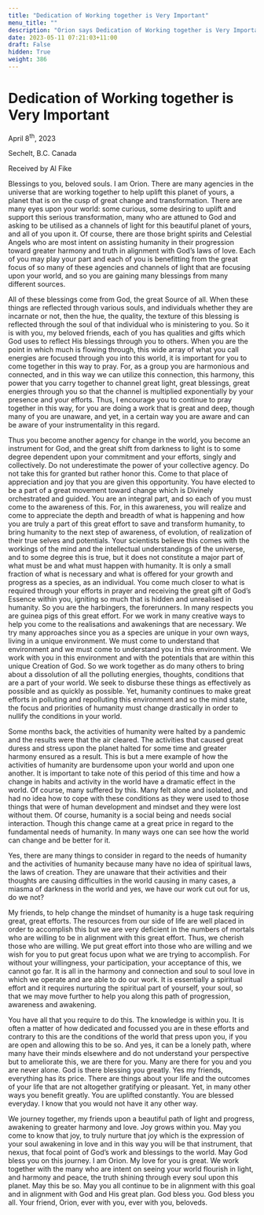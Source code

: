 ```yaml
---
title: "Dedication of Working together is Very Important"
menu_title: ""
description: "Orion says Dedication of Working together is Very Important"
date: 2023-05-11 07:21:03+11:00
draft: False
hidden: True
weight: 386
---
```

# Dedication of Working together is Very Important

April 8<sup>th</sup>, 2023

Sechelt, B.C. Canada

Received by Al Fike  



Blessings to you, beloved souls. I am Orion. There are many agencies in the universe that are working together to help uplift this planet of yours, a planet that is on the cusp of great change and transformation. There are many eyes upon your world: some curious, some desiring to uplift and support this serious transformation, many who are attuned to God and asking to be utilised as a channels of light for this beautiful planet of yours, and all of you upon it. Of course, there are those bright spirits and Celestial Angels who are most intent on assisting humanity in their progression toward greater harmony and truth in alignment with God’s laws of love. Each of you may play your part and each of you is benefitting from the great focus of so many of these agencies and channels of light that are focusing upon your world, and so you are gaining many blessings from many different sources. 

All of these blessings come from God, the great Source of all. When these things are reflected through various souls, and individuals whether they are incarnate or not, then the hue, the quality, the texture of this blessing is reflected through the soul of that individual who is ministering to you. So it is with you, my beloved friends, each of you has qualities and gifts which God uses to reflect His blessings through you to others. When you are the point in which much is flowing through, this wide array of what you call energies are focused through you into this world, it is important for you to come together in this way to pray. For, as a group you are harmonious and connected, and in this way we can utilize this connection, this harmony, this power that you carry together to channel great light, great blessings, great energies through you so that the channel is multiplied exponentially by your presence and your efforts. Thus, I encourage you to continue to pray together in this way, for you are doing a work that is great and deep, though many of you are unaware, and yet, in a certain way you are aware and can be aware of your instrumentality in this regard. 

Thus you become another agency for change in the world, you become an instrument for God, and the great shift from darkness to light is to some degree dependent upon your commitment and your efforts, singly and collectively. Do not underestimate the power of your collective agency. Do not take this for granted but rather honor this. Come to that place of appreciation and joy that you are given this opportunity. You have elected to be a part of a great movement toward change which is Divinely orchestrated and guided. You are an integral part, and so each of you must come to the awareness of this. For, in this awareness, you will realize and come to appreciate the depth and breadth of what is happening and how you are truly a part of this great effort to save and transform humanity, to bring humanity to the next step of awareness, of evolution, of realization of their true selves and potentials. Your scientists believe this comes with the workings of the mind and the intellectual understandings of the universe, and to some degree this is true, but it does not constitute a major part of what must be and what must happen with humanity. It is only a small fraction of what is necessary and what is offered for your growth and progress as a species, as an individual. 
You come much closer to what is required through your efforts in prayer and receiving the great gift of God’s Essence within you, igniting so much that is hidden and unrealised in humanity. So you are the harbingers, the forerunners. In many respects you are guinea pigs of this great effort. For we work in many creative ways to help you come to the realisations and awakenings that are necessary. We try many approaches since you as a species are unique in your own ways, living in a unique environment. We must come to understand that environment and we must come to understand you in this environment. We work with you in this environment and with the potentials that are within this unique Creation of God.  So we work together as do many others to bring about a dissolution of all the polluting energies, thoughts, conditions that are a part of your world. We seek to disburse these things as effectively as possible and as quickly as possible. Yet, humanity continues to make great efforts in polluting and repolluting this environment and so the mind state, the focus and priorities of humanity must change drastically in order to nullify the conditions in your world. 

Some months back, the activities of humanity were halted by a pandemic and the results were that the air cleared. The activities that caused great duress and stress upon the planet halted for some time and greater harmony ensured as a result. This is but a mere example of how the activities of humanity are burdensome upon your world and upon one another. It is important to take note of this period of this time and how a change in habits and activity in the world have a dramatic effect in the world. Of course, many suffered by this. Many felt alone and isolated, and had no idea how to cope with these conditions as they were used to those things that were of human development and mindset and they were lost without them. Of course, humanity is a social being and needs social interaction. Though this change came at a great price in regard to the fundamental needs of humanity. In many ways one can see how the world can change and be better for it. 

Yes, there are many things to consider in regard to the needs of humanity and the activities of humanity because many have no idea of spiritual laws, the laws of creation. They are unaware that their activities and their thoughts are causing difficulties in the world causing in many cases, a miasma of darkness in the world and yes, we have our work cut out for us, do we not?

My friends, to help change the mindset of humanity is a huge task requiring great, great efforts. The resources from our side of life are well placed in order to accomplish this but we are very deficient in the numbers of mortals who are willing to be in alignment with this great effort. Thus, we cherish those who are willing. We put great effort into those who are willing and we wish for you to put great focus upon what we are trying to accomplish. For without your willingness, your participation, your acceptance of this, we cannot go far. It is all in the harmony and connection and soul to soul love in which we operate and are able to do our work. It is essentially a spiritual effort and it requires nurturing the spiritual part of yourself, your soul, so that we may move further to help you along this path of progression, awareness and awakening. 
 
You have all that you require to do this. The knowledge is within you. It is often a matter of how dedicated and focussed you are in these efforts and contrary to this are the conditions of the world that press upon you, if you are open and allowing this to be so. 
And yes, it can be a lonely path, where many have their minds elsewhere and do not understand your perspective but to ameliorate this, we are there for you. Many are there for you and you are never alone. God is there blessing you greatly. Yes my friends, everything has its price. There are things about your life and the outcomes of your life that are not altogether gratifying or pleasant. Yet, in many other ways you benefit greatly. You are uplifted constantly. You are blessed everyday. I know that you would not have it any other way. 

We journey together, my friends upon a beautiful path of light and progress, awakening to greater harmony and love. Joy grows within you. May you come to know that joy, to truly nurture that joy which is the expression of your soul awakening in love and in this way you will be that instrument, that nexus, that focal point of God’s work and blessings to the world. May God bless you on this journey. I am Orion. My love for you is great. We work together with the many who are intent on seeing your world flourish in light, and harmony and peace, the truth shining through every soul upon this planet. May this be so. May you all continue to be in alignment with this goal and in alignment with God and His great plan. God bless you. God bless you all. Your friend, Orion, ever with you, ever with you, beloveds.